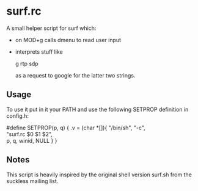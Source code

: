 # surf.rc

A small helper script for surf which:

- on MOD+g calls dmenu to read user input

- interprets stuff like

    g rtp sdp

  as a request to google for the latter two strings.

## Usage

To use it put in it your PATH and use the following SETPROP
definition in config.h:

  #define SETPROP(p, q)     { .v = (char *[]){ "/bin/sh", "-c", \
	"surf.rc $0 $1 $2",\
	p, q, winid, NULL } }

## Notes

This script is heavily inspired by the original shell version
surf.sh from the suckless mailing list.
